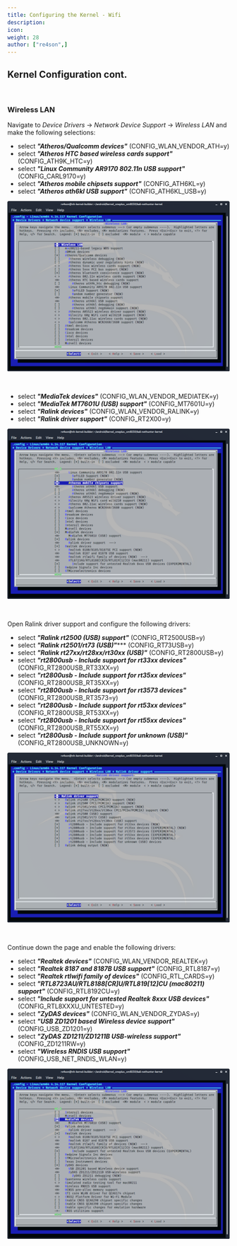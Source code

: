 ```yaml
---
title: Configuring the Kernel - Wifi
description:
icon:
weight: 28
author: ["re4son",]
---
```


## Kernel Configuration cont.

&nbsp;

### Wireless LAN

Navigate to _Device Drivers_ -> _Network Device Support_ ->  _Wireless LAN_ and make the following selections:

- select ***"Atheros/Qualcomm devices"***
  (CONFIG_WLAN_VENDOR_ATH=y)
- select ***"Atheros HTC based wireless cards support"***
  (CONFIG_ATH9K_HTC=y)
- select ***"Linux Community AR9170 802.11n USB support"***
  (CONFIG_CARL9170=y)
- select ***"Atheros mobile chipsets support"***
  (CONFIG_ATH6KL=y)
- select ***"Atheros ath6kl USB support"***
  (CONFIG_ATH6KL_USB=y)

![](nh-kernel-170-usb-wifi-1.png)

&nbsp;

- select ***"MediaTek devices"***
  (CONFIG_WLAN_VENDOR_MEDIATEK=y)
- select ***"MediaTek MT7601U (USB) support"***
  (CONFIG_MT7601U=y)
- select ***"Ralink devices"***
  (CONFIG_WLAN_VENDOR_RALINK=y)
- select ***"Ralink driver support"***
  (CONFIG_RT2X00=y)

![](nh-kernel-180-usb-wifi-2.png)

&nbsp;

Open Ralink driver support and configure the following drivers:

- select ***"Ralink rt2500 (USB) support"***
   (CONFIG_RT2500USB=y)
- select ***"Ralink rt2501/rt73 (USB)"******
  (CONFIG_RT73USB=y)
- select ***"Ralink rt27xx/rt28xx/rt30xx (USB)"***
  (CONFIG_RT2800USB=y)
- select ***"rt2800usb - Include support for rt33xx devices"***
  (CONFIG_RT2800USB_RT33XX=y)
- select ***"rt2800usb - Include support for rt35xx devices"***
  (CONFIG_RT2800USB_RT35XX=y)
- select ***"rt2800usb - Include support for rt3573 devices"***
  (CONFIG_RT2800USB_RT3573=y)
- select ***"rt2800usb - Include support for rt53xx devices"***
  (CONFIG_RT2800USB_RT53XX=y)
- select ***"rt2800usb - Include support for rt55xx devices"***
  (CONFIG_RT2800USB_RT55XX=y)
- select ***"rt2800usb - Include support for unknown (USB)"***
  (CONFIG_RT2800USB_UNKNOWN=y)

![](nh-kernel-190-usb-wifi-3.png)

&nbsp;&nbsp;

Continue down the page and enable the following drivers:

- select ***"Realtek devices"***
  (CONFIG_WLAN_VENDOR_REALTEK=y)
- select ***"Realtek 8187 and 8187B USB support"***
  (CONFIG_RTL8187=y)
- select ***"Realtek rtlwifi family of devices"***
  (CONFIG_RTL_CARDS=y)
- select ***"RTL8723AU/RTL8188[CR]U/RTL819[12]CU (mac80211) support"***
  (CONFIG_RTL8192CU=y)
- select ***"Include support for untested Realtek 8xxx USB devices"***
  (CONFIG_RTL8XXXU_UNTESTED=y)
- select ***"ZyDAS devices"***
  (CONFIG_WLAN_VENDOR_ZYDAS=y)
- select ***"USB ZD1201 based Wireless device support"***
  (CONFIG_USB_ZD1201=y)
- select ***"ZyDAS ZD1211/ZD1211B USB-wireless support"***
  (CONFIG_ZD1211RW=y)
- select ***"Wireless RNDIS USB support"***
  (CONFIG_USB_NET_RNDIS_WLAN=y)

![](nh-kernel-200-usb-wifi-4.png)
